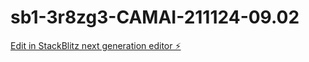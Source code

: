 # sb1-3r8zg3-CAMAI-211124-09.02

[Edit in StackBlitz next generation editor ⚡️](https://stackblitz.com/~/github.com/cjpmd/sb1-3r8zg3-CAMAI-211124-09.02)